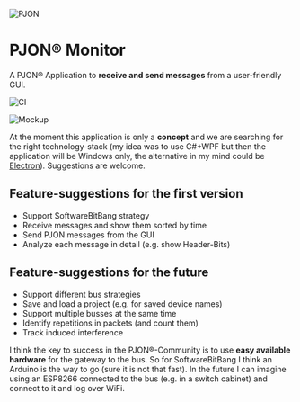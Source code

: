 ![PJON](http://www.gioblu.com/PJON/PJON-github-header-tiny.png)
# PJON® Monitor
A PJON® Application to **receive and send messages** from a user-friendly GUI.

![CI](https://github.com/mauricebauer/PJON_Monitor/workflows/CI/badge.svg?branch=master)

![Mockup](https://docs.google.com/uc?id=1cjngjnUMiB0Q5b4Du5QqewDXpAili5-v "Mockup")

At the moment this application is only a **concept** and we are searching for the right technology-stack (my idea was to use C#+WPF but then the application will be Windows only, the alternative in my mind could be [Electron](https://electronjs.org/)). Suggestions are welcome.

## Feature-suggestions for the first version
- Support SoftwareBitBang strategy
- Receive messages and show them sorted by time
- Send PJON messages from the GUI
- Analyze each message in detail (e.g. show Header-Bits)

## Feature-suggestions for the future
- Support different bus strategies
- Save and load a project (e.g. for saved device names)
- Support multiple busses at the same time
- Identify repetitions in packets (and count them)
- Track induced interference

I think the key to success in the PJON®-Community is to use **easy available hardware** for the gateway to the bus. So for SoftwareBitBang I think an Arduino is the way to go (sure it is not that fast). In the future I can imagine using an ESP8266 connected to the bus (e.g. in a switch cabinet) and connect to it and log over WiFi.
